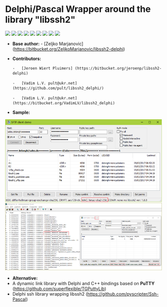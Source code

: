 # Delphi/Pascal Wrapper around the library "libssh2"

![](https://tokei.rs/b1/github/pult/libssh2_delphi?category=code)
![](https://tokei.rs/b1/github/pult/libssh2_delphi?category=files)
![](https://img.shields.io/github/stars/pult/libssh2_delphi.svg)
![](https://img.shields.io/github/forks/pult/libssh2_delphi.svg)
![](https://img.shields.io/github/contributors/pult/libssh2_delphi.svg)
![](https://img.shields.io/github/issues/pult/libssh2_delphi.svg)
![](https://img.shields.io/github/issues-pr/pult/libssh2_delphi.svg)
![](https://img.shields.io/github/last-commit/pult/libssh2_delphi.svg)
![](https://img.shields.io/github/languages/top/pult/libssh2_delphi.svg)

- **Base author:**
      - [Zeljko Marjanovic] (https://bitbucket.org/ZeljkoMarjanovic/libssh2-delphi)

- **Contributors:**

      -   [Jeroen Wiert Pluimers] (https://bitbucket.org/jeroenp/libssh2-delphi)
      
      -   [Vadim L.V. pult@ukr.net] (https://github.com/pult/libssh2_delphi/)
      
      -   [Vadim L.V. pult@ukr.net] (https://bitbucket.org/VadimLV/libssh2_delphi)
      

- **Sample:**

![Sample](img/sample.png?raw=true)
![Sample](img/sample_1_9.png?raw=true)

- **Alternative:**
-  A dynamic link library with Delphi and C++ bindings based on **PuTTY**
(https://github.com/superflexible/TGPuttyLib)
- Delphi ssh library wrapping libssh2 (https://github.com/pyscripter/Ssh-Pascal)


